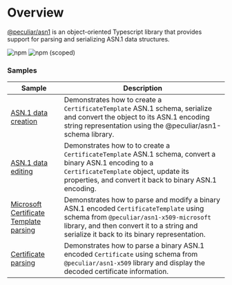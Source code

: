 # Overview
[@peculiar/asn1](https://github.com/PeculiarVentures/asn1-schema) is an object-oriented Typescript library that provides support for parsing and serializing ASN.1 data structures.

![npm](https://img.shields.io/npm/dw/@peculiar/asn1-schema)
![npm (scoped)](https://img.shields.io/npm/v/@peculiar/asn1-schema)


### Samples

| Sample             |	Description                              |
|--------------------|-------------------------------------------|
| [ASN.1 data creation](create.ts) | Demonstrates how to create a `CertificateTemplate` ASN.1 schema, serialize and convert the object to its ASN.1 encoding string representation using the @peculiar/asn1-schema library. |
| [ASN.1 data editing](edit.ts) | Demonstrates how to to create a `CertificateTemplate` ASN.1 schema, convert a binary ASN.1 encoding to a `CertificateTemplate` object, update its properties, and convert it back to binary ASN.1 encoding. |
| [Microsoft Certificate Template parsing](schema_cert.ts.ts) | Demonstrates how to parse and modify a binary ASN.1 encoded `CertificateTemplate` using schema from `@peculiar/asn1-x509-microsoft` library, and then convert it to a string and serialize it back to its binary representation. |
| [Certificate parsing](schema_cert_template.ts.ts) | Demonstrates how to parse a binary ASN.1 encoded `Certificate` using schema from `@peculiar/asn1-x509` library and display the decoded certificate information. |
